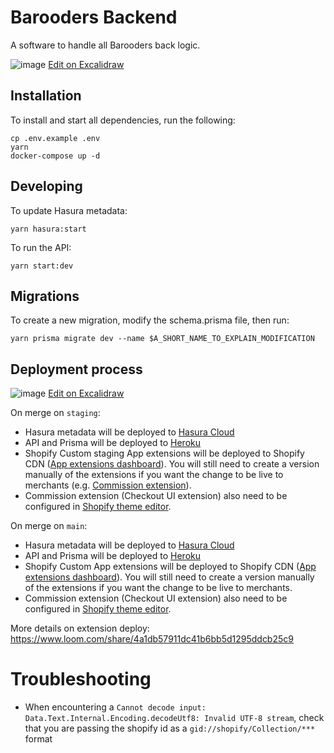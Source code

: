 # Barooders Backend

A software to handle all Barooders back logic.

![image](https://user-images.githubusercontent.com/10167015/212770522-dffbb2ff-1438-467e-8ab6-c1c1fb7487f0.png)
[Edit on Excalidraw](https://excalidraw.com/#json=1xpuEsAcaIzBH_KXNaWNd,3vMzTbsMs6CdVWA2jzH7kA)

## Installation

To install and start all dependencies, run the following:

```
cp .env.example .env
yarn
docker-compose up -d
```

## Developing

To update Hasura metadata:

```
yarn hasura:start
```

To run the API:

```
yarn start:dev
```

## Migrations

To create a new migration, modify the schema.prisma file, then run:

```
yarn prisma migrate dev --name $A_SHORT_NAME_TO_EXPLAIN_MODIFICATION
```

## Deployment process

![image](https://user-images.githubusercontent.com/10167015/212777860-c2661a0d-83bb-46af-94e4-b8fda8641205.png)
[Edit on Excalidraw](https://excalidraw.com/#json=UUAlD-BI04XN3YAjhKykP,yru6Eu8Oo3BqvqkCQeOLrQ)

On merge on `staging`:

- Hasura metadata will be deployed to [Hasura Cloud](https://cloud.hasura.io/project/ab0ec934-830b-47f9-a27d-20b37730d70d/git-deployment)
- API and Prisma will be deployed to [Heroku](https://dashboard.heroku.com/apps/barooders-backend-staging/activity)
- Shopify Custom staging App extensions will be deployed to Shopify CDN ([App extensions dashboard](https://partners.shopify.com/2180844/apps/30927290369/extensions)). You will still need to create a version manually of the extensions if you want the change to be live to merchants (e.g. [Commission extension](https://partners.shopify.com/2180844/apps/30927290369/extensions/checkout_ui_extension/21560950785)).
- Commission extension (Checkout UI extension) also need to be configured in [Shopify theme editor](https://barooders-stagging.myshopify.com/admin/settings/checkout/editor).

On merge on `main`:

- Hasura metadata will be deployed to [Hasura Cloud](https://cloud.hasura.io/project/d81a0d9c-51cc-4372-bc8a-aee4f1a7aa1d/git-deployment)
- API and Prisma will be deployed to [Heroku](https://dashboard.heroku.com/apps/barooders-backend/activity)
- Shopify Custom App extensions will be deployed to Shopify CDN ([App extensions dashboard](https://partners.shopify.com/2180844/apps/30946361345/extensions)). You will still need to create a version manually of the extensions if you want the change to be live to merchants.
- Commission extension (Checkout UI extension) also need to be configured in [Shopify theme editor](https://barooders.myshopify.com/admin/settings/checkout/editor).

More details on extension deploy: https://www.loom.com/share/4a1db57911dc41b6bb5d1295ddcb25c9

# Troubleshooting

- When encountering a `Cannot decode input: Data.Text.Internal.Encoding.decodeUtf8: Invalid UTF-8 stream`, check that you are passing the shopify id as a `gid://shopify/Collection/***` format
